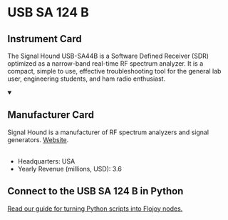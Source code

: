 
# USB SA 124 B

## Instrument Card

The Signal Hound USB-SA44B is a Software Defined Receiver (SDR) optimized as a narrow-band real-time RF spectrum analyzer. It is a compact, simple to use, effective troubleshooting tool for the general lab user, engineering students, and ham radio enthusiast.

<details open>
<summary><h2>Manufacturer Card</h2></summary>
Signal Hound is a manufacturer of RF spectrum analyzers and signal generators. <a href="https://signalhound.com/">Website</a>.
<br></br>
<ul>
  <li>Headquarters: USA</li>
  <li>Yearly Revenue (millions, USD): 3.6</li>
</ul>
</details>

## Connect to the USB SA 124 B in Python

[Read our guide for turning Python scripts into Flojoy nodes.](https://docs.flojoy.ai/custom-nodes/creating-custom-node/)


